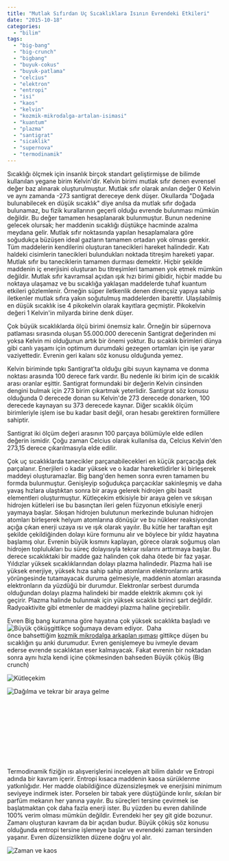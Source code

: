 ```yaml
---
title: "Mutlak Sıfırdan Uç Sıcaklıklara Isının Evrendeki Etkileri"
date: "2015-10-18"
categories: 
  - "bilim"
tags: 
  - "big-bang"
  - "big-crunch"
  - "bigbang"
  - "buyuk-cokus"
  - "buyuk-patlama"
  - "celcius"
  - "elektron"
  - "entropi"
  - "isi"
  - "kaos"
  - "kelvin"
  - "kozmik-mikrodalga-artalan-isimasi"
  - "kuantum"
  - "plazma"
  - "santigrat"
  - "sicaklik"
  - "supernova"
  - "termodinamik"
---
```


Sıcaklığı ölçmek için insanlık birçok standart geliştirmişse de bilimde kullanılan yegane birim Kelvin'dir. Kelvin birimi mutlak sıfır denen evrensel değer baz alınarak oluşturulmuştur. Mutlak sıfır olarak anılan değer 0 Kelvin ve aynı zamanda -273 santigrat dereceye denk düşer. Okullarda "Doğada bulunabilecek en düşük sıcaklık" diye anılsa da mutlak sıfır doğada bulunamaz, bu fizik kurallarının geçerli olduğu evrende bulunması mümkün değildir. Bu değer tamamen hesaplanarak bulunmuştur. Bunun nedenine gelecek olursak; her maddenin sıcaklığı düştükçe hacminde azalma meydana gelir. Mutlak sıfır noktasında yapılan hesaplamalara göre soğudukça büzüşen ideal gazların tamamen ortadan yok olması gerekir. Tüm maddelerin kendilerini oluşturan tanecikleri hareket halindedir. Katı haldeki cisimlerin tanecikleri bulundukları noktada titreşim hareketi yapar. Mutlak sıfır bu taneciklerin tamamen durması demektir. Hiçbir şekilde maddenin iç enerjisini oluşturan bu titreşimleri tamamen yok etmek mümkün değildir. Mutlak sıfır kavramsal açıdan ışık hızı birimi gibidir, hiçbir madde bu noktaya ulaşamaz ve bu sıcaklığa yaklaşan maddelerde tuhaf kuantum etkileri gözlemlenir. Örneğin süper iletkenlik denen dirençsiz yapıya sahip iletkenler mutlak sıfıra yakın soğutulmuş maddelerden ibarettir. Ulaşılabilmiş en düşük sıcaklık ise 4 pikokelvin olarak kayıtlara geçmiştir. Pikokelvin değeri 1 Kelvin'in milyarda birine denk düşer.

Çok büyük sıcaklıklarda ölçü birimi önemsiz kalır. Örneğin bir süpernova patlaması sırasında oluşan 55.000.000 derecenin Santigrat değerinden mi yoksa Kelvin mi olduğunun artık bir önemi yoktur. Bu sıcaklık birimleri dünya gibi canlı yaşamı için optimum durumdaki gezegen ortamları için işe yarar vaziyettedir. Evrenin geri kalanı söz konusu olduğunda yemez.

Kelvin biriminde tıpkı Santigrat'ta olduğu gibi suyun kaynama ve donma noktası arasında 100 derece fark vardır. Bu nedenle iki birim için de sıcaklık arası oranlar eşittir. Santigrat formundaki bir değerin Kelvin cinsinden dengini bulmak için 273 birim çıkartmak yeterlidir. Santigrat söz konusu olduğunda 0 derecede donan su Kelvin'de 273 derecede donarken, 100 derecede kaynayan su 373 derecede kaynar. Diğer sıcaklık ölçüm birimleriyle işlem ise bu kadar basit değil, oran hesabı gerektiren formüllere sahiptir.

Santigrat iki ölçüm değeri arasının 100 parçaya bölümüyle elde edilen değerin ismidir. Çoğu zaman Celcius olarak kullanılsa da, Celcius Kelvin'den 273,15 derece çıkarılmasıyla elde edilir.

Çok uç sıcaklıklarda tanecikler parçanabilecekleri en küçük parçacığa dek parçalanır. Enerjileri o kadar yüksek ve o kadar hareketlidirler ki birleşerek maddeyi oluşturamazlar. Big bang'den hemen sonra evren tamamen bu formda bulunmuştur. Genişleyip soğudukça parçacıklar sakinleşmiş ve daha yavaş hızlara ulaştıktan sonra bir araya gelerek hidrojen gibi basit elementleri oluşturmuştur. Kütleçekim etkisiyle bir araya gelen ve sıkışan hidrojen kütleleri ise bu basınçtan ileri gelen füzyonun etkisiyle enerji yaymaya başlar. Sıkışan hidrojen bulutunun merkezinde bulunan hidrojen atomları birleşerek helyum atomlarına dönüşür ve bu nükleer reaksiyondan açığa çıkan enerji uzaya ısı ve ışık olarak yayılır. Bu kütle her taraftan eşit şekilde çekildiğinden dolayı küre formunu alır ve böylece bir yıldız hayatına başlamış olur. Evrenin büyük kısmını kaplayan, görece olarak soğumuş olan hidrojen toplulukları bu süreç dolayısıyla tekrar ısılarını arttırmaya başlar. Bu derece sıcaklıktaki bir madde gaz halinden çok daha ötede bir faz yaşar. Yıldızlar yüksek sıcaklıklarından dolayı plazma halindedir. Plazma hali ise yüksek enerjiye, yüksek hıza sahip sahip atomların elektronlarını artık yörüngesinde tutamayacak duruma gelmesiyle, maddenin atomları arasında elektronların da yüzdüğü bir durumdur. Elektronlar serbest durumda olduğundan dolayı plazma halindeki bir madde elektrik akımını çok iyi geçirir. Plazma halinde bulunmak için yüksek sıcaklık birinci şart değildir. Radyoaktivite gibi etmenler de maddeyi plazma haline geçirebilir.

Evren Big bang kuramına göre hayatına çok yüksek sıcaklıkta başladı ve ![Büyük çöküş](../images/Big_Crunch.gif)gittikçe soğumaya devam ediyor.  Daha önce bahsettiğim [kozmik mikrodalga arkaplan ışıması](http://sabahlatan.com/blog/evrenin-her-kosesini-kaplayan-enerji-kozmik-mikrodalga-arkaplan-isimasi/) gittikçe düşen bu sıcaklığın şu anki durumudur. Evren genişlemeye bu ivmeyle devam ederse evrende sıcaklıktan eser kalmayacak. Fakat evrenin bir noktadan sonra aynı hızla kendi içine çökmesinden bahseden Büyük çöküş (Big crunch)

![Kütleçekim](../images/tumblr_naqh95G4Kz1rpco88o1_400.gif)

![Dağılma ve tekrar bir araya gelme](../images/tumblr_nhn1nacQ4h1to7oalo1_400.gif)











 

 

 

 

 

Termodinamik fiziğin ısı alışverişlerini inceleyen alt bilim dalıdır ve Entropi adında bir kavram içerir. Entropi kısaca maddenin kaosa sürüklenme yatkınlığıdır. Her madde olabildiğince düzensizleşmek ve enerjisini minimum seviyeye indirmek ister. Porselen bir tabak yere düştüğünde kırılır, sıkılan bir parfüm mekanın her yanına yayılır. Bu süreçleri tersine çevirmek ise başlatmaktan çok daha fazla enerji ister. Bu yüzden bu evren dahilinde 100% verim olması mümkün değildir. Evrendeki her şey git gide bozunur. Zamanı oluşturan kavram da bir açıdan budur. Büyük çöküş söz konusu olduğunda entropi tersine işlemeye başlar ve evrendeki zaman tersinden yaşanır. Evren düzensizlikten düzene doğru yol alır.

![Zaman ve kaos](../images/abstract_artistic_clocks_lacza_psychedelic_surreal_surrealism_time_desktop_2560x1440_hd-wallpaper-1331725-1.jpg)
